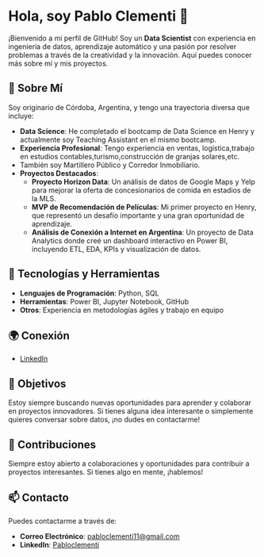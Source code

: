 # Hola, soy Pablo Clementi 👋

¡Bienvenido a mi perfil de GitHub! Soy un **Data Scientist** con experiencia en ingeniería de datos, aprendizaje automático y una pasión por resolver problemas a través de la creatividad y la innovación. Aquí puedes conocer más sobre mí y mis proyectos.

## 🚀 Sobre Mí

Soy originario de Córdoba, Argentina, y tengo una trayectoria diversa que incluye:

- **Data Science**: He completado el bootcamp de Data Science en Henry y actualmente soy Teaching Assistant en el mismo bootcamp.
- **Experiencia Profesional**: Tengo experiencia en ventas, logística,trabajo en estudios contables,turismo,construcción de granjas solares,etc.
-  También soy Martillero Público y Corredor Inmobiliario.
- **Proyectos Destacados**:
   - **Proyecto Horizon Data**: Un análisis de datos de Google Maps y Yelp para mejorar la oferta de concesionarios de comida en estadios de la MLS.
   - **MVP de Recomendación de Películas**: Mi primer proyecto en Henry, que representó un desafío importante y una gran oportunidad de aprendizaje.
   - **Análisis de Conexión a Internet en Argentina**: Un proyecto de Data Analytics donde creé un dashboard interactivo en Power BI, incluyendo ETL, EDA, KPIs y visualización de datos.
  

## 🔧 Tecnologías y Herramientas

- **Lenguajes de Programación**: Python, SQL
- **Herramientas**: Power BI, Jupyter Notebook, GitHub
- **Otros**: Experiencia en metodologías ágiles y trabajo en equipo

## 🌍 Conexión

- [LinkedIn](https://www.linkedin.com/in/pablo-clementi-511b211b3/)

## 🎯 Objetivos

Estoy siempre buscando nuevas oportunidades para aprender y colaborar en proyectos innovadores. Si tienes alguna idea interesante o simplemente quieres conversar sobre datos, ¡no dudes en contactarme!


## 🤝 Contribuciones

Siempre estoy abierto a colaboraciones y oportunidades para contribuir a proyectos interesantes. Si tienes algo en mente, ¡hablemos!

## 📫 Contacto

Puedes contactarme a través de:
- **Correo Electrónico**: pabloclementi11@gmail.com
- **LinkedIn**: [Pabloclementi](https://www.linkedin.com/in/pablo-clementi-511b211b3/)
